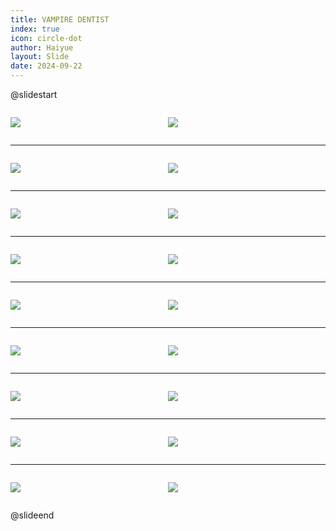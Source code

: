 ```yaml
---
title: VAMPIRE DENTIST
index: true
icon: circle-dot
author: Haiyue
layout: Slide
date: 2024-09-22
---
```

 
@slidestart

<div style="display:flex">
<div style="flex:1">

![](https://raw.githubusercontent.com/yclord/reading/refs/heads/master/english/Level-L/VAMPIRE%20DENTIST/001.webp)
</div>
<div style="flex:1">

![](https://raw.githubusercontent.com/yclord/reading/refs/heads/master/english/Level-L/VAMPIRE%20DENTIST/002.webp)
</div>
</div>

---

<div style="display:flex">
<div style="flex:1">

![](https://raw.githubusercontent.com/yclord/reading/refs/heads/master/english/Level-L/VAMPIRE%20DENTIST/003.webp)
</div>
<div style="flex:1">

![](https://raw.githubusercontent.com/yclord/reading/refs/heads/master/english/Level-L/VAMPIRE%20DENTIST/004.webp)
</div>
</div>

---

<div style="display:flex">
<div style="flex:1">

![](https://raw.githubusercontent.com/yclord/reading/refs/heads/master/english/Level-L/VAMPIRE%20DENTIST/005.webp)
</div>
<div style="flex:1">

![](https://raw.githubusercontent.com/yclord/reading/refs/heads/master/english/Level-L/VAMPIRE%20DENTIST/006.webp)
</div>
</div>

---

<div style="display:flex">
<div style="flex:1">

![](https://raw.githubusercontent.com/yclord/reading/refs/heads/master/english/Level-L/VAMPIRE%20DENTIST/007.webp)
</div>
<div style="flex:1">

![](https://raw.githubusercontent.com/yclord/reading/refs/heads/master/english/Level-L/VAMPIRE%20DENTIST/008.webp)
</div>
</div>

---

<div style="display:flex">
<div style="flex:1">

![](https://raw.githubusercontent.com/yclord/reading/refs/heads/master/english/Level-L/VAMPIRE%20DENTIST/009.webp)
</div>
<div style="flex:1">

![](https://raw.githubusercontent.com/yclord/reading/refs/heads/master/english/Level-L/VAMPIRE%20DENTIST/010.webp)
</div>
</div>

---

<div style="display:flex">
<div style="flex:1">

![](https://raw.githubusercontent.com/yclord/reading/refs/heads/master/english/Level-L/VAMPIRE%20DENTIST/011.webp)
</div>
<div style="flex:1">

![](https://raw.githubusercontent.com/yclord/reading/refs/heads/master/english/Level-L/VAMPIRE%20DENTIST/012.webp)
</div>
</div>

---

<div style="display:flex">
<div style="flex:1">

![](https://raw.githubusercontent.com/yclord/reading/refs/heads/master/english/Level-L/VAMPIRE%20DENTIST/013.webp)
</div>
<div style="flex:1">

![](https://raw.githubusercontent.com/yclord/reading/refs/heads/master/english/Level-L/VAMPIRE%20DENTIST/014.webp)
</div>
</div>

---

<div style="display:flex">
<div style="flex:1">

![](https://raw.githubusercontent.com/yclord/reading/refs/heads/master/english/Level-L/VAMPIRE%20DENTIST/015.webp)
</div>
<div style="flex:1">

![](https://raw.githubusercontent.com/yclord/reading/refs/heads/master/english/Level-L/VAMPIRE%20DENTIST/016.webp)
</div>
</div>

---

<div style="display:flex">
<div style="flex:1">

![](https://raw.githubusercontent.com/yclord/reading/refs/heads/master/english/Level-L/VAMPIRE%20DENTIST/017.webp)
</div>
<div style="flex:1">

![](https://raw.githubusercontent.com/yclord/reading/refs/heads/master/english/Level-L/VAMPIRE%20DENTIST/018.webp)
</div>
</div>

@slideend